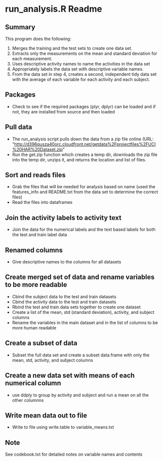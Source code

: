 # run_analysis.R Readme

## Summary
This program does the following:
1. Merges the training and the test sets to create one data set.
2. Extracts only the measurements on the mean and standard deviation for each measurement. 
3. Uses descriptive activity names to name the activities in the data set
4. Appropriately labels the data set with descriptive variable names. 
5. From the data set in step 4, creates a second, independent tidy data set with the average of each variable for each activity and each subject.

## Packages
- Check to see if the required packages (plyr, dplyr) can be loaded and if not, they are installed from source and then loaded

## Pull data
- The run_analysis script pulls down the data from a zip file online (URL: "http://d396qusza40orc.cloudfront.net/getdata%2Fprojectfiles%2FUCI%20HAR%20Dataset.zip"
- Run the get.zip function which creates a temp dir, downloads the zip file into the temp dir, unzips it, and returns the location and list of files.

## Sort and reads files
- Grab the files that will be needed for analysis based on name (used the features_info and README.txt from the data set to determine the correct files)
- Read the files into dataframes

## Join the activity labels to activity text
- Join the data for the numerical labels and the text based labels for both the test and train label data

## Renamed columns
- Give descriptive names to the columns for all datasets

## Create merged set of data and rename variables to be more readable
- Cbind the subject data to the test and train datasets
- Cbind the activity data to the test and train datasets
- Rbind the test and train data sets together to create one dataset
- Create a list of the mean, std (standard deviation), activity, and subject columns
- Rename the variables in the main dataset and in the list of columns to be more human readable

## Create a subset of data
- Subset the full data set and create a subset data.frame with only the mean, std, activity, and subject columns

## Create a new data set with means of each numerical column
- use ddply to group by activity and subject and run a mean on all the other columnns

## Write mean data out to file
- Write to file using write.table to variable_means.txt

## Note
See codebook.txt for detailed notes on variable names and contents
